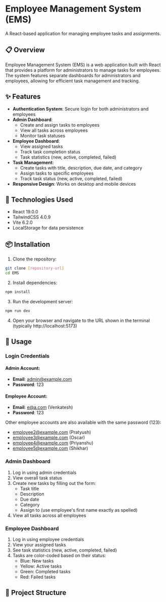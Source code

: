 # Employee Management System (EMS)

A React-based application for managing employee tasks and assignments.

## 📋 Overview

Employee Management System (EMS) is a web application built with React that provides a platform for administrators to manage tasks for employees. The system features separate dashboards for administrators and employees, allowing for efficient task management and tracking.

## ✨ Features

- **Authentication System**: Secure login for both administrators and employees
- **Admin Dashboard**:
  - Create and assign tasks to employees
  - View all tasks across employees
  - Monitor task statuses
- **Employee Dashboard**:
  - View assigned tasks
  - Track task completion status
  - Task statistics (new, active, completed, failed)
- **Task Management**:
  - Create tasks with title, description, due date, and category
  - Assign tasks to specific employees
  - Track task status (new, active, completed, failed)
- **Responsive Design**: Works on desktop and mobile devices

## 🔧 Technologies Used

- React 19.0.0
- TailwindCSS 4.0.9
- Vite 6.2.0
- LocalStorage for data persistence

## 📦 Installation

1. Clone the repository:

```bash
git clone [repository-url]
cd EMS
```

2. Install dependencies:

```bash
npm install
```

3. Run the development server:

```bash
npm run dev
```

4. Open your browser and navigate to the URL shown in the terminal (typically http://localhost:5173)

## 🚀 Usage

### Login Credentials

#### Admin Account:

- **Email**: admin@example.com
- **Password**: 123

#### Employee Account:

- **Email**: e@a.com (Venkatesh)
- **Password**: 123

Other employee accounts are also available with the same password (123):

- employee2@example.com (Pratyush)
- employee3@example.com (Oscar)
- employee4@example.com (Priyanshu)
- employee5@example.com (Shikhar)

### Admin Dashboard

1. Log in using admin credentials
2. View overall task status
3. Create new tasks by filling out the form:
   - Task title
   - Description
   - Due date
   - Category
   - Assign to (use employee's first name exactly as spelled)
4. View all tasks across all employees

### Employee Dashboard

1. Log in using employee credentials
2. View your assigned tasks
3. See task statistics (new, active, completed, failed)
4. Tasks are color-coded based on their status:
   - Blue: New tasks
   - Yellow: Active tasks
   - Green: Completed tasks
   - Red: Failed tasks

## 📁 Project Structure
